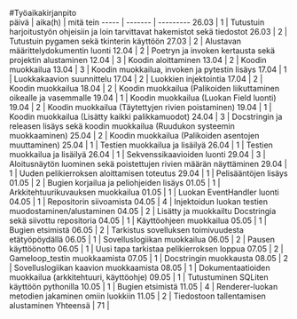 #Työaikakirjanpito  
päivä | aika(h) | mitä tein
----- | ------- | ---------
26.03 | 1 | Tutustuin harjoitustyön ohjeisiin ja loin tarvittavat hakemistot sekä tiedostot
26.03 | 2 | Tutustuin pygamen sekä tkinterin käyttöön
27.03 | 2 | Alustavan määrittelydokumentin luonti
12.04 | 2 | Poetryn ja invoken kertausta sekä projektin alustaminen
12.04 | 3 | Koodin aloittaminen
13.04 | 2 | Koodin muokkailua
13.04 | 3 | Koodin muokkailua, invoken ja pytestin lisäys
17.04 | 1 | Luokkakaavion suunnittelu
17.04 | 2 | Luokkien injektointia
17.04 | 2 | Koodin muokkailua
18.04 | 2 | Koodin muokkailua (Palikoiden liikuttaminen oikealle ja vasemmalle
19.04 | 1 | Koodin muokkailua (Luokan Field luonti)
19.04 | 2 | Koodin muokkailua (Täytettyjen rivien poistaminen)
19.04 | 1 | Koodin muokkailua (Lisätty kaikki palikkamuodot)
24.04 | 3 | Docstringin ja releasen lisäys sekä koodin muokkailua (Ruudukon systeemin muokkaaminen) 
25.04 | 2 | Koodin muokkailua (Palikoiden asentojen muuttaminen)
25.04 | 1 | Testien muokkailua ja lisäilyä
26.04 | 1 | Testien muokkailua ja lisäilyä
26.04 | 1 | Sekvenssikaavioiden luonti
29.04 | 3 | Aloitusnäytön luominen sekä poistettujen rivien määrän näyttäminen
29.04 | 1 | Uuden pelikierroksen aloittamisen toteutus
29.04 | 1 | Pelisääntöjen lisäys
01.05 | 2 | Bugien korjailua ja peliohjeiden lisäys
01.05 | 1 | Arkkitehtuurikuvauksen muokkailua
01.05 | 1 | Luokan EventHandler luonti
04.05 | 1 | Repositorin siivoamista
04.05 | 4 | Injektoidun luokan testien muodostaminen/alustaminen
04.05 | 2 | Lisätty ja muokkailtu Docstringia sekä siivottu repositoria
04.05 | 1 | Käyttöohjeen muokkailua
05.05 | 1 | Bugien etsimistä
06.05 | 2 | Tarkistus sovelluksen toimivuudesta etätyöpöydällä
06.05 | 1 | Sovelluslogiikan muokkailua
06.05 | 2 | Pausen käyttöönotto
06.05 | 1 | Uusi tapa tarkistaa pelikierroksen loppua
07.05 | 2 | Gameloop_testin muokkaamista
07.05 | 1 | Docstringin muokkausta
08.05 | 2 | Sovelluslogiikan kaavion muokkaamista
08.05 | 1 | Dokumentaatioiden muokkailua (arkkitehtuuri, käyttöohje)
09.05 | 1 | Tutustuminen SQLiten käyttöön pythonilla
10.05 | 1 | Bugien etsimistä
11.05 | 4 | Renderer-luokan metodien jakaminen omiin luokkiin
11.05 | 2 | Tiedostoon tallentamisen alustaminen
Yhteensä | 71 |
